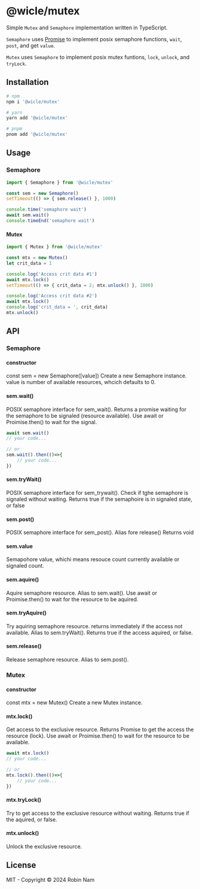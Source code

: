 # @wicle/mutex

Simple `Mutex` and `Semaphore` implementation written in TypeScript.

`Semaphore` uses [Promise](https://developer.mozilla.org/en-US/docs/Web/JavaScript/Reference/Global_Objects/Promise) to implement posix semaphore functions, `wait`, `post`, and get `value`.

`Mutex` uses `Semaphore` to implement posix mutex funtions, `lock`, `unlock`, and `tryLock`.

## Installation

```bash
# npm
npm i '@wicle/mutex'

# yarn
yarn add '@wicle/mutex'

# pnpm
pnom add '@wicle/mutex'
```

## Usage

### Semaphore

```ts
import { Semaphore } from '@wicle/mutex'

const sem = new Semaphore()
setTimeout(() => { sem.release() }, 1000)

console.time('semaphore wait')
await sem.wait()
console.timeEnd('semaphore wait')
```

#### Mutex

```ts
import { Mutex } from '@wicle/mutex'

const mtx = new Mutex()
let crit_data = 1

console.log('Access crit data #1')
await mtx.lock()
setTimeout(() => { crit_data = 2; mtx.unlock() }, 1000)

console.log('Access crit data #2')
await mtx.lock()
console.log('crit_data = ', crit_data)
mtx.unlock()
```

## API

### Semaphore

#### constructor
const sem = new Semaphore([value])
Create a new Semaphore instance. value is number of available resources, whcich defaults to 0.

#### sem.wait()
POSIX semaphore interface for sem_wait().
Returns a promise waiting for the semaphore to be signaled (resource available).
Use await or Proimise.then() to wait for the signal.
```ts
await sem.wait()
// your code...

// or
sem.wait().then(()=>{
    // your code...
})
```

#### sem.tryWait()
POSIX semaphore interface for sem_trywait().
Check if tghe semaphore is signaled without waiting.
Returns true if the semaphoire is in signaled state, or false

#### sem.post()
POSIX semaphore interface for sem_post(). Alias fore release()
Returns void

#### sem.value
Semapohore value, whichi means resouce count currently available or signaled count.

#### sem.aquire()
Aquire semaphore resource.
Alias to sem.wait().
Use await or Proimise.then() to wait for the resource to be aquired.

#### sem.tryAquire()
Try aquiring semaphore resource. returns immediately if the access not available.
Alias to sem.tryWait().
Returns true if the access aquired, or false.

#### sem.release()
Release semaphore resource.
Alias to sem.post().


### Mutex

#### constructor
const mtx = new Mutex()
Create a new Mutex instance.

#### mtx.lock()
Get access to the exclusive resource.
Returns Promise to get the access the resource (lock).
Use await or Proimise.then() to wait for the resource to be available.
```ts
await mtx.lock()
// your code...

// or
mtx.lock().then(()=>{
    // your code...
})
```

#### mtx.tryLock()
Try to get access to the exclusive resource without waiting.
Returns true if the aquired, or false.

#### mtx.unlock()
Unlock the exclusive resource.


## License
MIT - Copyright © 2024 Robin Nam
